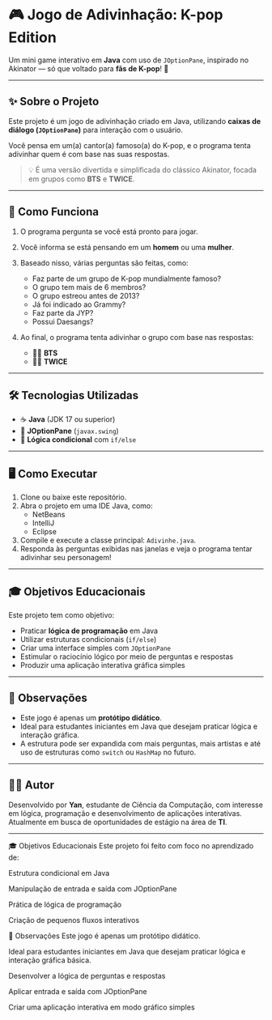# 🎮 Jogo de Adivinhação: K-pop Edition

Um mini game interativo em **Java** com uso de `JOptionPane`, inspirado no Akinator — só que voltado para **fãs de K-pop**! 🌟

---

## ✨ Sobre o Projeto

Este projeto é um jogo de adivinhação criado em Java, utilizando **caixas de diálogo (`JOptionPane`)** para interação com o usuário.

Você pensa em um(a) cantor(a) famoso(a) do K-pop, e o programa tenta adivinhar quem é com base nas suas respostas.

> 💡 É uma versão divertida e simplificada do clássico Akinator, focada em grupos como **BTS** e **TWICE**.

---

## 🧠 Como Funciona

1. O programa pergunta se você está pronto para jogar.
2. Você informa se está pensando em um **homem** ou uma **mulher**.
3. Baseado nisso, várias perguntas são feitas, como:

   - Faz parte de um grupo de K-pop mundialmente famoso?
   - O grupo tem mais de 6 membros?
   - O grupo estreou antes de 2013?
   - Já foi indicado ao Grammy?
   - Faz parte da JYP?
   - Possui Daesangs?

4. Ao final, o programa tenta adivinhar o grupo com base nas respostas:
   - 🧍‍♂️ **BTS**
   - 🧍‍♀️ **TWICE**

---

## 🛠 Tecnologias Utilizadas

- ☕ **Java** (JDK 17 ou superior)
- 💬 **JOptionPane** (`javax.swing`)
- 🔁 **Lógica condicional** com `if/else`

---

## 🖥️ Como Executar

1. Clone ou baixe este repositório.
2. Abra o projeto em uma IDE Java, como:
   - NetBeans
   - IntelliJ
   - Eclipse
3. Compile e execute a classe principal: `Adivinhe.java`.
4. Responda às perguntas exibidas nas janelas e veja o programa tentar adivinhar seu personagem!

---

## 🎓 Objetivos Educacionais

Este projeto tem como objetivo:

- Praticar **lógica de programação** em Java
- Utilizar estruturas condicionais (`if/else`)
- Criar uma interface simples com `JOptionPane`
- Estimular o raciocínio lógico por meio de perguntas e respostas
- Produzir uma aplicação interativa gráfica simples

---

## 📌 Observações

- Este jogo é apenas um **protótipo didático**.
- Ideal para estudantes iniciantes em Java que desejam praticar lógica e interação gráfica.
- A estrutura pode ser expandida com mais perguntas, mais artistas e até uso de estruturas como `switch` ou `HashMap` no futuro.

---

## 👨‍💻 Autor

Desenvolvido por **Yan**, estudante de Ciência da Computação, com interesse em lógica, programação e desenvolvimento de aplicações interativas.  
Atualmente em busca de oportunidades de estágio na área de **TI**.

---


🎓 Objetivos Educacionais
Este projeto foi feito com foco no aprendizado de:

Estrutura condicional em Java

Manipulação de entrada e saída com JOptionPane

Prática de lógica de programação

Criação de pequenos fluxos interativos

📌 Observações
Este jogo é apenas um protótipo didático.

Ideal para estudantes iniciantes em Java que desejam praticar lógica e interação gráfica básica.



Desenvolver a lógica de perguntas e respostas

Aplicar entrada e saída com JOptionPane

Criar uma aplicação interativa em modo gráfico simples
